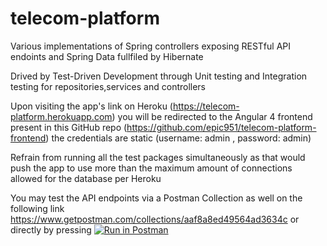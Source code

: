# telecom-platform<br>
Various implementations of Spring controllers exposing RESTful API endoints and Spring Data fullfiled by Hibernate<br>

Drived by Test-Driven Development through Unit testing and Integration testing for repositories,services and controllers

Upon visiting the app's link on Heroku  (https://telecom-platform.herokuapp.com) you will be redirected to the Angular 4 frontend present in this GitHub repo 
(https://github.com/epic951/telecom-platform-frontend)
the credentials are static (username: admin , password: admin)<br>

Refrain from running all the test packages simultaneously as that would push the app to use more than the maximum amount of connections allowed for the database per Heroku

You may test the API endpoints via a Postman Collection as well on the following link<br>
https://www.getpostman.com/collections/aaf8a8ed49564ad3634c
or directly by pressing    [![Run in Postman](https://run.pstmn.io/button.svg)](https://app.getpostman.com/run-collection/aaf8a8ed49564ad3634c)
